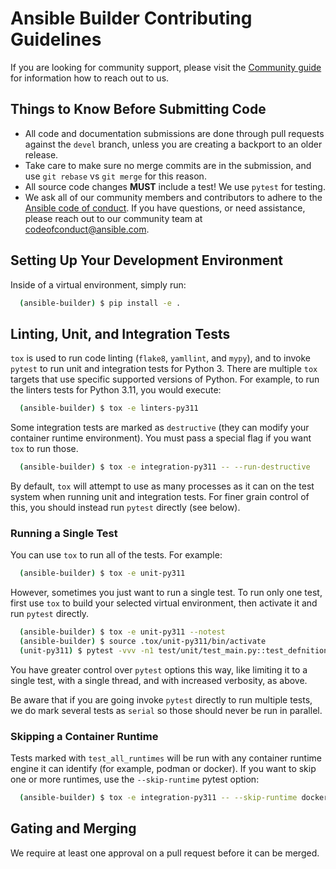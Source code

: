 # Ansible Builder Contributing Guidelines

If you are looking for community support, please visit
the [Community guide](https://ansible.readthedocs.io/projects/builder/en/latest/community/)
for information how to reach out to us.

## Things to Know Before Submitting Code

- All code and documentation submissions are done through pull requests against
  the `devel` branch, unless you are creating a backport to an older release.
- Take care to make sure no merge commits are in the submission, and use
  `git rebase` vs `git merge` for this reason.
- All source code changes **MUST** include a test! We use `pytest` for testing.
- We ask all of our community members and contributors to adhere to the
  [Ansible code of conduct](http://docs.ansible.com/ansible/latest/community/code_of_conduct.html).
  If you have questions, or need assistance, please reach out to our community
  team at [codeofconduct@ansible.com](mailto:codeofconduct@ansible.com).

## Setting Up Your Development Environment

Inside of a virtual environment, simply run:

```bash
  (ansible-builder) $ pip install -e .
```

## Linting, Unit, and Integration Tests

`tox` is used to run code linting (`flake8`, `yamllint`, and `mypy`), and to invoke
`pytest` to run unit and integration tests for Python 3. There are multiple `tox`
targets that use specific supported versions of Python. For example, to run the
linters tests for Python 3.11, you would execute:

```bash
  (ansible-builder) $ tox -e linters-py311
```

Some integration tests are marked as `destructive` (they can modify your container
runtime environment). You must pass a special flag if you want `tox` to run those.

```bash
  (ansible-builder) $ tox -e integration-py311 -- --run-destructive
```

By default, `tox` will attempt to use as many processes as it can on the
test system when running unit and integration tests. For finer grain control
of this, you should instead run `pytest` directly (see below).

### Running a Single Test

You can use `tox` to run all of the tests. For example:

```bash
  (ansible-builder) $ tox -e unit-py311
```

However, sometimes you just want to run a single test. To run only one test,
first use `tox` to build your selected virtual environment, then activate it
and run `pytest` directly.

```bash
  (ansible-builder) $ tox -e unit-py311 --notest
  (ansible-builder) $ source .tox/unit-py311/bin/activate
  (unit-py311) $ pytest -vvv -n1 test/unit/test_main.py::test_defnition_version
```

You have greater control over `pytest` options this way, like limiting it to
a single test, with a single thread, and with increased verbosity, as above.

Be aware that if you are going invoke `pytest` directly to run multiple tests,
we do mark several tests as `serial` so those should never be run in parallel.

### Skipping a Container Runtime

Tests marked with `test_all_runtimes` will be run with any container runtime
engine it can identify (for example, podman or docker). If you want to skip
one or more runtimes, use the `--skip-runtime` pytest option:

```bash
  (ansible-builder) $ tox -e integration-py311 -- --skip-runtime docker
```

## Gating and Merging

We require at least one approval on a pull request before it can be merged.

